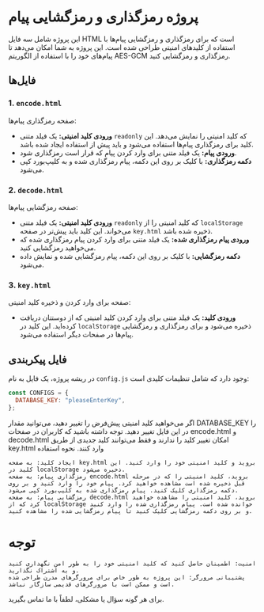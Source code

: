 # پروژه رمزگذاری و رمزگشایی پیام

این پروژه شامل سه فایل HTML است که برای رمزگذاری و رمزگشایی پیام‌ها با استفاده از کلیدهای امنیتی طراحی شده است. این پروژه به شما امکان می‌دهد تا پیام‌های خود را با استفاده از الگوریتم AES-GCM رمزگذاری و رمزگشایی کنید.

## فایل‌ها

### 1. `encode.html`

صفحه رمزگذاری پیام‌ها:

- **ورودی کلید امنیتی:** یک فیلد متنی `readonly` که کلید امنیتی را نمایش می‌دهد. این کلید برای رمزگذاری پیام‌ها استفاده می‌شود و باید پیش از استفاده ایجاد شده باشد.
- **ورودی پیام:** یک فیلد متنی برای وارد کردن پیام که قرار است رمزگذاری شود.
- **دکمه رمزگذاری:** با کلیک بر روی این دکمه، پیام رمزگذاری شده و به کلیپ‌بورد کپی می‌شود.

### 2. `decode.html`

صفحه رمزگشایی پیام‌ها:

- **ورودی کلید امنیتی:** یک فیلد متنی `readonly` که کلید امنیتی را از `localStorage` می‌خواند. این کلید باید پیش‌تر در صفحه `key.html` ذخیره شده باشد.
- **ورودی پیام رمزگذاری شده:** یک فیلد متنی برای وارد کردن پیام رمزگذاری شده که می‌خواهید رمزگشایی کنید.
- **دکمه رمزگشایی:** با کلیک بر روی این دکمه، پیام رمزگشایی شده و نمایش داده می‌شود.

### 3. `key.html`

صفحه برای وارد کردن و ذخیره کلید امنیتی:

- **ورودی کلید:** یک فیلد متنی برای وارد کردن کلید امنیتی که از دوستتان دریافت کرده‌اید. این کلید در `localStorage` ذخیره می‌شود و برای رمزگذاری و رمزگشایی پیام‌ها در صفحات دیگر استفاده می‌شود.

## فایل پیکربندی

در ریشه پروژه، یک فایل به نام `config.js` وجود دارد که شامل تنظیمات کلیدی است:

```javascript
const CONFIGS = {
  DATABASE_KEY: "pleaseEnterKey",
};
```

اگر می‌خواهید کلید امنیتی پیش‌فرض را تغییر دهید، می‌توانید مقدار DATABASE_KEY را در این فایل تغییر دهید. توجه داشته باشید که کاربران در صفحات encode.html و decode.html امکان تغییر کلید را ندارند و فقط می‌توانند کلید جدیدی از طریق key.html وارد کنند.
نحوه استفاده

    ایجاد کلید: به صفحه key.html بروید و کلید امنیتی خود را وارد کنید. این کلید در localStorage ذخیره می‌شود.
    رمزگذاری پیام: به صفحه encode.html بروید، کلید امنیتی را که در مرحله قبل ذخیره شده است مشاهده خواهید کرد. پیام خود را وارد کنید و بر روی دکمه رمزگذاری کلیک کنید. پیام رمزگذاری شده به کلیپ‌بورد کپی می‌شود.
    رمزگشایی پیام: به صفحه decode.html بروید، کلید امنیتی را مشاهده خواهید کرد که از localStorage خوانده شده است. پیام رمزگذاری شده را وارد کنید و بر روی دکمه رمزگشایی کلیک کنید تا پیام رمزگشایی شده را مشاهده کنید.

# توجه

    امنیت: اطمینان حاصل کنید که کلید امنیتی خود را به طور امن نگهداری کنید و به اشتراک نگذارید.
    پشتیبانی مرورگر: این پروژه به طور خاص برای مرورگرهای مدرن طراحی شده است و ممکن است با مرورگرهای قدیمی سازگار نباشد.

برای هر گونه سؤال یا مشکلی، لطفاً با ما تماس بگیرید.
